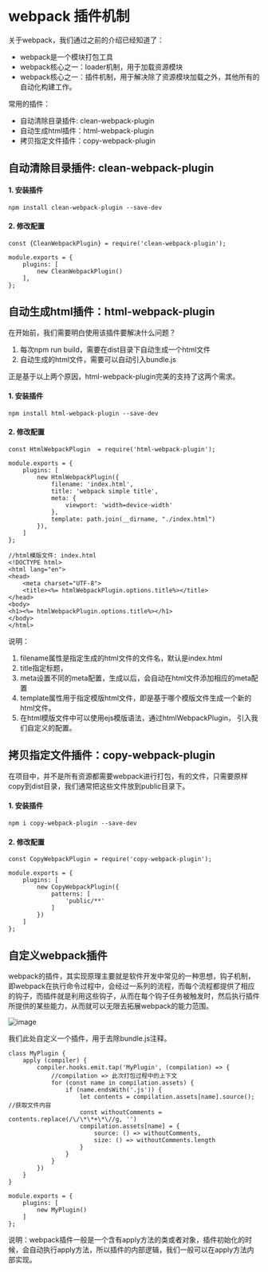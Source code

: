 # webpack 插件机制

关于webpack，我们通过之前的介绍已经知道了：
* webpack是一个模块打包工具
* webpack核心之一：loader机制，用于加载资源模块
* webpack核心之一：插件机制，用于解决除了资源模块加载之外，其他所有的自动化构建工作。

常用的插件：
* 自动清除目录插件: clean-webpack-plugin
* 自动生成html插件：html-webpack-plugin
* 拷贝指定文件插件：copy-webpack-plugin

## 自动清除目录插件: clean-webpack-plugin

#### 1. 安装插件
```
npm install clean-webpack-plugin --save-dev
```
#### 2. 修改配置

```
const {CleanWebpackPlugin} = require('clean-webpack-plugin');

module.exports = {
    plugins: [
        new CleanWebpackPlugin()
    ],
};
```

## 自动生成html插件：html-webpack-plugin

在开始前，我们需要明白使用该插件要解决什么问题？
1. 每次npm run build，需要在dist目录下自动生成一个html文件
2. 自动生成的html文件，需要可以自动引入bundle.js

正是基于以上两个原因，html-webpack-plugin完美的支持了这两个需求。

#### 1. 安装插件
```
npm install html-webpack-plugin --save-dev
```

#### 2. 修改配置

```
const HtmlWebpackPlugin  = require('html-webpack-plugin');

module.exports = {
    plugins: [
        new HtmlWebpackPlugin({
            filename: 'index.html',
            title: 'webpack simple title',
            meta: {
                viewport: 'width=device-width'
            },
            template: path.join(__dirname, "./index.html")
        }),
    ]
};
```

```
//html模版文件: index.html
<!DOCTYPE html>
<html lang="en">
<head>
    <meta charset="UTF-8">
    <title><%= htmlWebpackPlugin.options.title%></title>
</head>
<body>
<h1><%= htmlWebpackPlugin.options.title%></h1>
</body>
</html>
```
说明：
1. filename属性是指定生成的html文件的文件名，默认是index.html
2. title指定标题，
3. meta设置不同的meta配置，生成以后，会自动在html文件添加相应的meta配置
4. template属性用于指定模版html文件，即是基于哪个模版文件生成一个新的html文件。
5. 在html模版文件中可以使用ejs模版语法，通过htmlWebpackPlugin， 引入我们自定义的配置。


## 拷贝指定文件插件：copy-webpack-plugin
在项目中，并不是所有资源都需要webpack进行打包，有的文件，只需要原样copy到dist目录，我们通常把这些文件放到public目录下。

#### 1. 安装插件
```
npm i copy-webpack-plugin --save-dev
```

#### 2. 修改配置

```
const CopyWebpackPlugin = require('copy-webpack-plugin');

module.exports = {
    plugins: [
        new CopyWebpackPlugin({
            patterns: [
                'public/**'
            ]
        })
    ]
};
```

## 自定义webpack插件

webpack的插件，其实现原理主要就是软件开发中常见的一种思想，钩子机制， 即webpack在执行命令过程中，会经过一系列的流程，而每个流程都提供了相应的钩子，而插件就是利用这些钩子，从而在每个钩子任务被触发时，然后执行插件所提供的某些能力，从而就可以无限去拓展webpack的能力范围。

![image](http://note.youdao.com/yws/res/12999/80A0C7237D12465684DEA83623764EE3)


我们此处自定义一个插件，用于去除bundle.js注释。

```
class MyPlugin {
    apply (compiler) {
        compiler.hooks.emit.tap('MyPlugin', (compilation) => {
            //compilation => 此次打包过程中的上下文
            for (const name in compilation.assets) {
                if (name.endsWith('.js')) {
                    let contents = compilation.assets[name].source(); //获取文件内容
                    const withoutComments = contents.replace(/\/\*\*+\*\//g, '')
                    compilation.assets[name] = {
                        source: () => withoutComments,
                        size: () => withoutComments.length
                    }
                }
            }
        })
    }
}

module.exports = {
    plugins: [
        new MyPlugin()
    ]
};
```

说明：webpack插件一般是一个含有apply方法的类或者对象，插件初始化的时候，会自动执行apply方法，所以插件的内部逻辑，我们一般可以在apply方法内部实现。

